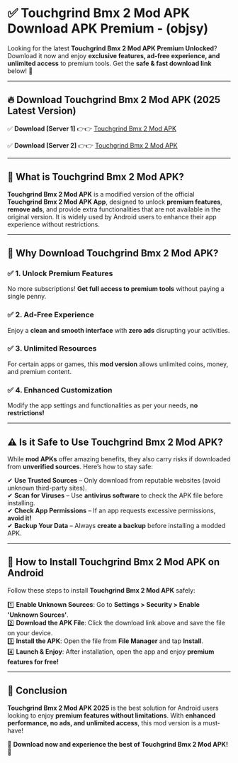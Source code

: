 
# ✅ Touchgrind Bmx 2 Mod APK Download APK Premium -  (objsy) 

Looking for the latest **Touchgrind Bmx 2 Mod APK Premium Unlocked**? Download it now and enjoy **exclusive features, ad-free experience, and unlimited access** to premium tools. Get the **safe & fast download link** below! 🚀

---

## 🔥 Download Touchgrind Bmx 2 Mod APK (2025 Latest Version)

✅ **Download [Server 1]** 👉👉 [Touchgrind Bmx 2 Mod APK ](https://apkcomod.com?title=Touchgrind_Bmx_2_Mod_APK)  

✅ **Download [Server 2]** 👉👉 [Touchgrind Bmx 2 Mod APK ](https://apkcomod.com?title=Touchgrind_Bmx_2_Mod_APK)  


---

## 📌 What is Touchgrind Bmx 2 Mod APK?

**Touchgrind Bmx 2 Mod APK** is a modified version of the official **Touchgrind Bmx 2 Mod APK App**, designed to unlock **premium features**, **remove ads**, and provide extra functionalities that are not available in the original version. It is widely used by Android users to enhance their app experience without restrictions.

---

## 🌟 Why Download Touchgrind Bmx 2 Mod APK?

### ✅ 1. Unlock Premium Features
No more subscriptions! **Get full access to premium tools** without paying a single penny.

### ✅ 2. Ad-Free Experience
Enjoy a **clean and smooth interface** with **zero ads** disrupting your activities.

### ✅ 3. Unlimited Resources
For certain apps or games, this **mod version** allows unlimited coins, money, and premium content.

### ✅ 4. Enhanced Customization
Modify the app settings and functionalities as per your needs, **no restrictions!**

---

## ⚠️ Is it Safe to Use Touchgrind Bmx 2 Mod APK?

While **mod APKs** offer amazing benefits, they also carry risks if downloaded from **unverified sources**. Here’s how to stay safe:

✔ **Use Trusted Sources** – Only download from reputable websites (avoid unknown third-party sites).  
✔ **Scan for Viruses** – Use **antivirus software** to check the APK file before installing.  
✔ **Check App Permissions** – If an app requests excessive permissions, **avoid it!**  
✔ **Backup Your Data** – Always **create a backup** before installing a modded APK.

---

## 📲 How to Install Touchgrind Bmx 2 Mod APK on Android

Follow these steps to install **Touchgrind Bmx 2 Mod APK** safely:

1️⃣ **Enable Unknown Sources**: Go to **Settings > Security > Enable 'Unknown Sources'**.  
2️⃣ **Download the APK File**: Click the download link above and save the file on your device.  
3️⃣ **Install the APK**: Open the file from **File Manager** and tap **Install**.  
4️⃣ **Launch & Enjoy**: After installation, open the app and enjoy **premium features for free!**

---

## 🚀 Conclusion

**Touchgrind Bmx 2 Mod APK 2025** is the best solution for Android users looking to enjoy **premium features without limitations**. With **enhanced performance, no ads, and unlimited access**, this mod version is a must-have!

🔻 **Download now and experience the best of Touchgrind Bmx 2 Mod APK!** 🔻

